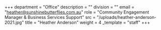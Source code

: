 +++
department = "Office"
description = ""
division = ""
email = "heather@sunshinebutterflies.com.au"
role = "Community Engagement Manager & Business Services Support"
src = "/uploads/heather-anderson-2021.jpg"
title = "Heather Anderson"
weight = 4
_template = "staff"
+++

